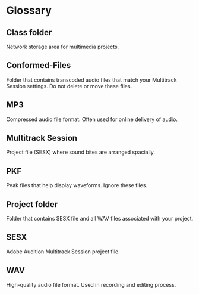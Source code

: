 # Glossary

## Class folder

Network storage area for multimedia projects.

## Conformed-Files

Folder that contains transcoded audio files that match your Multitrack Session settings. Do not delete or move these files.

## MP3

Compressed audio file format. Often used for online delivery of audio.

## Multitrack Session

Project file \(SESX\) where sound bites are arranged spacially.

## PKF

Peak files that help display waveforms. Ignore these files.

## Project folder

Folder that contains SESX file and all WAV files associated with your project.

## SESX

Adobe Audition Multitrack Session project file.

## WAV

High-quality audio file format. Used in recording and editing process.

